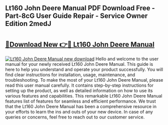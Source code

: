 ## Lt160 John Deere Manual PDF Download Free - Part-8cG User Guide Repair - Service Owner Edition 2medJ

# <h2><a href="http://bc90324.oget.top/?id=Lt160+John+Deere+Manual">🔗Download New 👉🔴 Lt160 John Deere Manual</a></h2>

[![Lt160 John Deere Manual new download](https://i.imgur.com/5g1atiW.png)](http://bc90324.oget.top/?id=Lt160+John+Deere+Manual)
Hello and welcome to the user manual for your newly received Lt160 John Deere Manual. This guide is here to help you understand and operate your product successfully. You will find clear instructions for installation, usage, maintenance, and troubleshooting. To make the most of your Lt160 John Deere Manual, please read this user manual carefully. It contains step-by-step instructions for setting up the product, as well as detailed information on how to use its various features and capabilities. This remarkable Lt160 John Deere Manual features list of features for seamless and efficient performance. We trust that the Lt160 John Deere Manual has been a comprehensive resource in your efforts to learn the ins and outs of your new device. In case of any queries or concerns, feel free to reach out to our customer service.
